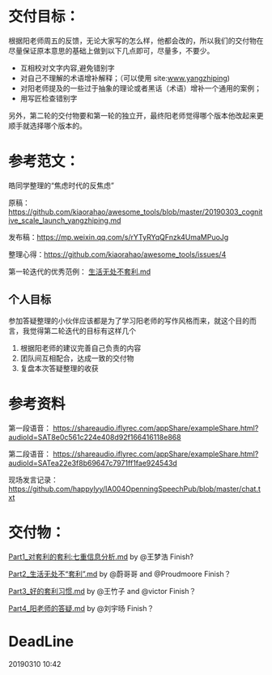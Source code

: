 # 交付目标：

根据阳老师周五的反馈，无论大家写的怎么样，他都会改的，所以我们的交付物在尽量保证原本意思的基础上做到以下几点即可，尽量多，不要少。
- 互相校对文字内容,避免错别字
- 对自己不理解的术语增补解释；（可以使用 site:www.yangzhiping)
- 对阳老师提及的一些过于抽象的理论或者黑话（术语）增补一个通用的案例；
- 用写匠检查错别字

另外，第二轮的交付物要和第一轮的独立开，最终阳老师觉得哪个版本他改起来更顺手就选择哪个版本的。

# 参考范文：
皓同学整理的“焦虑时代的反焦虑”

原稿：https://github.com/kiaorahao/awesome_tools/blob/master/20190303_cognitive_scale_launch_yangzhiping.md

发布稿：https://mp.weixin.qq.com/s/rYTyRYqQFnzk4UmaMPuoJg

整理心得：https://github.com/kiaorahao/awesome_tools/issues/4

第一轮迭代的优秀范例：
[生活无处不套利.md](https://github.com/happylyy/IA004OpenningSpeechPub/blob/master/%E7%AC%AC%E4%B8%80%E8%BD%AE/%E8%AE%B2%E7%A8%BF2%20%E7%94%9F%E6%B4%BB%E6%97%A0%E5%A4%84%E4%B8%8D%E5%A5%97%E5%88%A9.md)


## 个人目标
参加答疑整理的小伙伴应该都是为了学习阳老师的写作风格而来，就这个目的而言，我觉得第二轮迭代的目标有这样几个
1. 根据阳老师的建议完善自己负责的内容
2. 团队间互相配合，达成一致的交付物
3. 复盘本次答疑整理的收获

# 参考资料

第一段语音：
https://shareaudio.iflyrec.com/appShare/exampleShare.html?audioId=SAT8e0c561c224e408d92f166416118e868

第二段语音：
https://shareaudio.iflyrec.com/appShare/exampleShare.html?audioId=SATea22e3f8b69647c7971ff1fae924543d

现场发言记录：
https://github.com/happylyy/IA004OpenningSpeechPub/blob/master/chat.txt


# 交付物：

[Part1_对套利的套利:七重信息分析.md](https://github.com/happylyy/IA004OpenningSpeechPub/blob/master/%E7%AC%AC%E4%BA%8C%E8%BD%AE/Part1_%E5%AF%B9%E5%A5%97%E5%88%A9%E7%9A%84%E5%A5%97%E5%88%A9:%E4%B8%83%E9%87%8D%E4%BF%A1%E6%81%AF%E5%88%86%E6%9E%90.md)  by    @王梦浩
Finish? 

[Part2_生活无处不“套利”.md](https://github.com/happylyy/IA004OpenningSpeechPub/blob/master/%E7%AC%AC%E4%BA%8C%E8%BD%AE/Part2_%E7%94%9F%E6%B4%BB%E6%97%A0%E5%A4%84%E4%B8%8D%E2%80%9C%E5%A5%97%E5%88%A9%E2%80%9D.md)          by @蔚哥哥 and @Proudmoore
Finish？

[Part3_好的套利习惯.md](https://github.com/happylyy/IA004OpenningSpeechPub/blob/master/%E7%AC%AC%E4%BA%8C%E8%BD%AE/Part3_%E5%A5%BD%E7%9A%84%E5%A5%97%E5%88%A9%E4%B9%A0%E6%83%AF.md)              by  @王竹子 and @victor
Finish？

[Part4_阳老师的答疑.md](https://github.com/happylyy/IA004OpenningSpeechPub/blob/master/%E7%AC%AC%E4%BA%8C%E8%BD%AE/Part4_%E9%98%B3%E8%80%81%E5%B8%88%E7%9A%84%E7%AD%94%E7%96%91.md)              by   @刘宇旸
Finish？


# DeadLine
20190310 10:42
